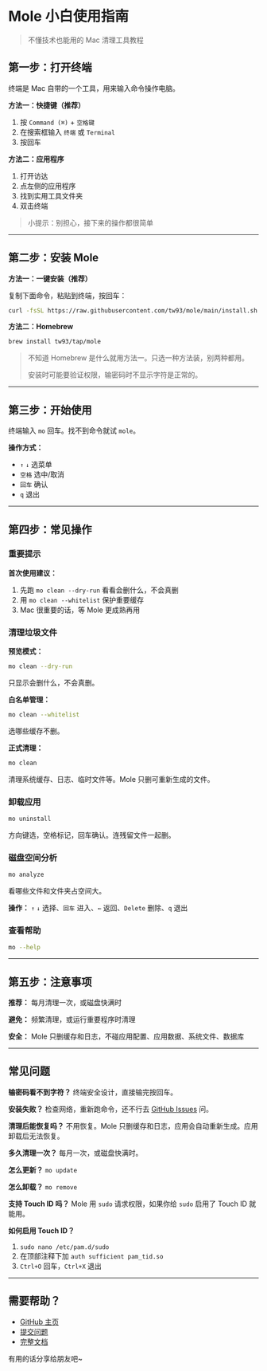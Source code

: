 # Mole 小白使用指南

> 不懂技术也能用的 Mac 清理工具教程

## 第一步：打开终端

终端是 Mac 自带的一个工具，用来输入命令操作电脑。

**方法一：快捷键（推荐）**

1. 按 `Command (⌘)` + `空格键`
2. 在搜索框输入 `终端` 或 `Terminal`
3. 按回车

**方法二：应用程序**

1. 打开访达
2. 点左侧的应用程序
3. 找到实用工具文件夹
4. 双击终端

> 小提示：别担心，接下来的操作都很简单

---

## 第二步：安装 Mole

**方法一：一键安装（推荐）**

复制下面命令，粘贴到终端，按回车：

```bash
curl -fsSL https://raw.githubusercontent.com/tw93/mole/main/install.sh | bash
```

**方法二：Homebrew**

```bash
brew install tw93/tap/mole
```

> 不知道 Homebrew 是什么就用方法一。只选一种方法装，别两种都用。
>
> 安装时可能要验证权限，输密码时不显示字符是正常的。

---

## 第三步：开始使用

终端输入 `mo` 回车。找不到命令就试 `mole`。

**操作方式：**
- `↑` `↓` 选菜单
- `空格` 选中/取消
- `回车` 确认
- `q` 退出

---

## 第四步：常见操作

### 重要提示

**首次使用建议：**

1. 先跑 `mo clean --dry-run` 看看会删什么，不会真删
2. 用 `mo clean --whitelist` 保护重要缓存
3. Mac 很重要的话，等 Mole 更成熟再用

### 清理垃圾文件

**预览模式：**

```bash
mo clean --dry-run
```

只显示会删什么，不会真删。

**白名单管理：**

```bash
mo clean --whitelist
```

选哪些缓存不删。

**正式清理：**

```bash
mo clean
```

清理系统缓存、日志、临时文件等。Mole 只删可重新生成的文件。

### 卸载应用

```bash
mo uninstall
```

方向键选，空格标记，回车确认。连残留文件一起删。

### 磁盘空间分析

```bash
mo analyze
```

看哪些文件和文件夹占空间大。

**操作：** `↑` `↓` 选择、`回车` 进入、`←` 返回、`Delete` 删除、`q` 退出

### 查看帮助

```bash
mo --help
```

---

## 第五步：注意事项

**推荐：** 每月清理一次，或磁盘快满时

**避免：** 频繁清理，或运行重要程序时清理

**安全：** Mole 只删缓存和日志，不碰应用配置、应用数据、系统文件、数据库

---

## 常见问题

**输密码看不到字符？** 终端安全设计，直接输完按回车。

**安装失败？** 检查网络，重新跑命令，还不行去 [GitHub Issues](https://github.com/tw93/mole/issues) 问。

**清理后能恢复吗？** 不用恢复。Mole 只删缓存和日志，应用会自动重新生成。应用卸载后无法恢复。

**多久清理一次？** 每月一次，或磁盘快满时。

**怎么更新？** `mo update`

**怎么卸载？** `mo remove`

**支持 Touch ID 吗？** Mole 用 `sudo` 请求权限，如果你给 `sudo` 启用了 Touch ID 就能用。

**如何启用 Touch ID？**
1. `sudo nano /etc/pam.d/sudo`
2. 在顶部注释下加 `auth sufficient pam_tid.so`
3. `Ctrl+O` 回车，`Ctrl+X` 退出

---

## 需要帮助？

- [GitHub 主页](https://github.com/tw93/mole)
- [提交问题](https://github.com/tw93/mole/issues)
- [完整文档](./README.md)

有用的话分享给朋友吧~
